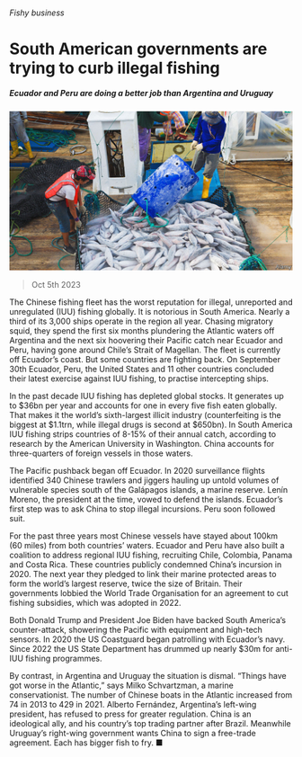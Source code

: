 ###### Fishy business

# South American governments are trying to curb illegal fishing 

##### Ecuador and Peru are doing a better job than Argentina and Uruguay 

![image](images/20231007_AMP001.jpg) 

> Oct 5th 2023 

The Chinese fishing fleet has the worst reputation for illegal, unreported and unregulated (IUU) fishing globally. It is notorious in South America. Nearly a third of its 3,000 ships operate in the region all year. Chasing migratory squid, they spend the first six months plundering the Atlantic waters off Argentina and the next six hoovering their Pacific catch near Ecuador and Peru, having gone around Chile’s Strait of Magellan. The fleet is currently off Ecuador’s coast. But some countries are fighting back. On September 30th Ecuador, Peru, the United States and 11 other countries concluded their latest exercise against IUU fishing, to practise intercepting ships.

In the past decade IUU fishing has depleted global stocks. It generates up to $36bn per year and accounts for one in every five fish eaten globally. That makes it the world’s sixth-largest illicit industry (counterfeiting is the biggest at $1.1trn, while illegal drugs is second at $650bn). In South America IUU fishing strips countries of 8-15% of their annual catch, according to research by the American University in Washington. China accounts for three-quarters of foreign vessels in those waters. 

The Pacific pushback began off Ecuador. In 2020 surveillance flights identified 340 Chinese trawlers and jiggers hauling up untold volumes of vulnerable species south of the Galápagos islands, a marine reserve. Lenín Moreno, the president at the time, vowed to defend the islands. Ecuador’s first step was to ask China to stop illegal incursions. Peru soon followed suit. 

For the past three years most Chinese vessels have stayed about 100km (60 miles) from both countries’ waters. Ecuador and Peru have also built a coalition to address regional IUU fishing, recruiting Chile, Colombia, Panama and Costa Rica. These countries publicly condemned China’s incursion in 2020. The next year they pledged to link their marine protected areas to form the world’s largest reserve, twice the size of Britain. Their governments lobbied the World Trade Organisation for an agreement to cut fishing subsidies, which was adopted in 2022.

Both Donald Trump and President Joe Biden have backed South America’s counter-attack, showering the Pacific with equipment and high-tech sensors. In 2020 the US Coastguard began patrolling with Ecuador’s navy. Since 2022 the US State Department has drummed up nearly $30m for anti-IUU fishing programmes.

By contrast, in Argentina and Uruguay the situation is dismal. “Things have got worse in the Atlantic,” says Milko Schvartzman, a marine conservationist. The number of Chinese boats in the Atlantic increased from 74 in 2013 to 429 in 2021. Alberto Fernández, Argentina’s left-wing president, has refused to press for greater regulation. China is an ideological ally, and his country’s top trading partner after Brazil. Meanwhile Uruguay’s right-wing government wants China to sign a free-trade agreement. Each has bigger fish to fry. ■

